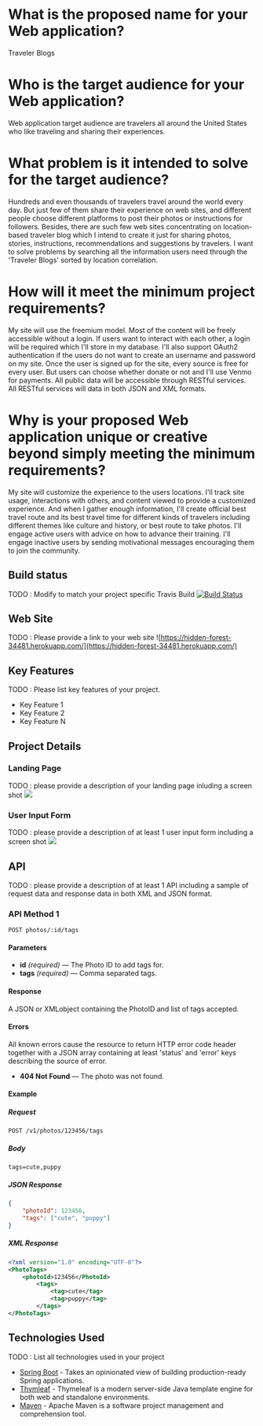 # What is the proposed name for your Web application?

Traveler Blogs

# Who is the target audience for your Web application?

Web application target audience are travelers all around the United States who like traveling and sharing their experiences.

# What problem is it intended to solve for the target audience?

Hundreds and even thousands of travelers travel around the world every day. But just few of them share their experience on web sites, and different people choose different platforms to post their photos or instructions for followers. Besides, there are such few web sites concentrating on location-based traveler blog which I intend to create it just for sharing photos, stories, instructions, recommendations and suggestions by travelers. I want to solve problems by searching all the information users need through the 'Traveler Blogs' sorted by location correlation.

# How will it meet the minimum project requirements?

My site will use the freemium model. Most of the content will be freely accessible without a login. If users want to interact with each other, a login will be required which I'll store in my database. I'll also support OAuth2 authentication if the users do not want to create an username and password on my site. Once the user is signed up for the site, every source is free for every user. But users can choose whether donate or not and I'll use Venmo for payments. All public data will be accessible through RESTful services. All RESTful services will data in both JSON and XML formats.

# Why is your proposed Web application unique or creative beyond simply meeting the minimum requirements?

My site will customize the experience to the users locations. I'll track site usage, interactions with others, and content viewed to provide a customized experience. And when I gather enough information, I'll create official best travel route and its best travel time for different kinds of travelers including different themes like culture and history, or best route to take photos. I'll engage active users with advice on how to advance their training. I'll engage inactive users by sending motivational messages encouraging them to join the community.



## Build status

TODO : Modify to match your project specific Travis Build
[![Build Status](https://travis-ci.org/infsci2560sp17/full-stack-web.svg?branch=master)](https://travis-ci.org/infsci2560sp17/full-stack-web)

## Web Site

TODO : Please provide a link to your web site ![https://hidden-forest-34481.herokuapp.com/](https://hidden-forest-34481.herokuapp.com/)

## Key Features

TODO : Please list key features of your project.

* Key Feature 1
* Key Feature 2
* Key Feature N

## Project Details

### Landing Page

TODO : please provide a description of your landing page inluding a screen shot ![](https://.../image.JPG)

### User Input Form

TODO : please provide a description of at least 1 user input form including a screen shot ![](https://.../image.jpg)

## API

TODO : please provide a description of at least 1 API including a sample of request data and response data in both XML and JSON format.

### API Method 1

    POST photos/:id/tags

#### Parameters

- **id** _(required)_ — The Photo ID to add tags for.
- **tags** _(required)_ — Comma separated tags.

#### Response

A JSON or XMLobject containing the PhotoID and list of tags accepted.

#### Errors

All known errors cause the resource to return HTTP error code header together with a JSON array containing at least 'status' and 'error' keys describing the source of error.

- **404 Not Found** — The photo was not found.

#### Example

##### Request

    POST /v1/photos/123456/tags

##### Body

    tags=cute,puppy


##### JSON Response

```json
{
    "photoId": 123456,
    "tags": ["cute", "puppy"]
}
```

##### XML Response

```xml
<?xml version="1.0" encoding="UTF-8"?>
<PhotoTags>
    <photoId>123456</PhotoId>
        <tags>
            <tag>cute</tag>
            <tag>puppy</tag>
        </tags>
</PhotoTags>
```

## Technologies Used

TODO : List all technologies used in your project

- [Spring Boot](https://projects.spring.io/spring-boot/) - Takes an opinionated view of building production-ready Spring applications.
- [Thymleaf](http://www.thymeleaf.org/) - Thymeleaf is a modern server-side Java template engine for both web and standalone environments.
- [Maven](https://maven.apache.org/) - Apache Maven is a software project management and comprehension tool.
